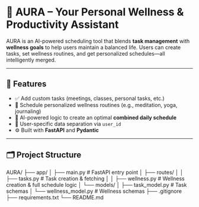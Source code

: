# 🌟 AURA – Your Personal Wellness & Productivity Assistant

AURA is an AI-powered scheduling tool that blends **task management** with **wellness goals** to help users maintain a balanced life. Users can create tasks, set wellness routines, and get personalized schedules—all intelligently merged.

---

## 🚀 Features

- ✅ Add custom tasks (meetings, classes, personal tasks, etc.)
- 💆 Schedule personalized wellness routines (e.g., meditation, yoga, journaling)
- 🧠 AI-powered logic to create an optimal **combined daily schedule**
- 🔐 User-specific data separation via `user_id`
- ⚙️ Built with **FastAPI** and **Pydantic**

---

## 🗂 Project Structure

AURA/ 
├── app/
│ ├── main.py # FastAPI entry point 
│ ├── routes/
│ │ ├── tasks.py # Task creation & fetching 
│ │ ├── wellness.py # Wellness creation & full schedule logic
│ └── models/ 
│   ├── task_model.py # Task schemas 
│   └── wellness_model.py # Wellness schemas 
├── .gitignore 
├── requirements.txt 
└── README.md
